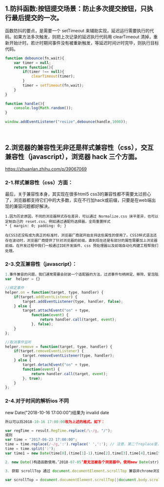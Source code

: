 ## 1.防抖函数:按钮提交场景：防止多次提交按钮，只执行最后提交的一次。
函数防抖的要点，是需要一个 setTimeout 来辅助实现，延迟运行需要执行的代码。如果方法多次触发，则把上次记录的延迟执行代码用 clearTimeout 清掉，重新开始计时。若计时期间事件没有被重新触发，等延迟时间计时完毕，则执行目标代码。
```js
function debounce(fn,wait){
    var timer = null;
    return function(){
        if(timer !== null){
            clearTimeout(timer);
        }
        timer = setTimeout(fn,wait);
    }
}
    
function handle(){
    console.log(Math.random());
}
    
window.addEventListener("resize",debounce(handle,1000));
```

<br />

## 2.浏览器的兼容性无非还是样式兼容性（css），交互兼容性（javascript），浏览器 hack 三个方面。
https://zhuanlan.zhihu.com/p/39067069

### 2-1.样式兼容性（css）方面：

最后，关于兼容性本身，其实现在很多html5 css3的兼容性都不需要太过担心了，浏览器都支持它们中的大多数，实在不行加hack或前缀，只要是在web端出现的兼容问题都好解决。
```
1.因为历史原因，不同的浏览器样式存在差异，可以通过 Normalize.css 抹平差异，也可以定制自己的 reset.css，例如通过通配符选择器，全局重置样式
* { margin: 0; padding: 0; }

在CSS3还没有成为真正的标准时，浏览器厂商就开始支持这些属性的使用了。CSS3样式语法还存在波动时，浏览器厂商提供了针对浏览器的前缀，直到现在还是有部分的属性需要加上浏览器前缀。在开发过程中我们一般通过IDE开发插件、css 预处理器以及前端自动化构建工程帮我们处理。
```


### 2-3.交互兼容性（javascript）：
```js
1.事件兼容的问题，我们通常需要会封装一个适配器的方法，过滤事件句柄绑定、移除、冒泡阻止以及默认事件行为处理
var  helper = {}

//绑定事件
helper.on = function(target, type, handler) {
    if(target.addEventListener) {
        target.addEventListener(type, handler, false);
    } else {
        target.attachEvent("on" + type,
            function(event) {
                return handler.call(target, event);
            }, false);
    }
};

//取消事件监听
helper.remove = function(target, type, handler) {
    if(target.removeEventListener) {
        target.removeEventListener(type, handler);
    } else {
        target.detachEvent("on" + type,
        function(event) {
            return handler.call(target, event);
        }, true);
    }
};
```


### 2-4.对于时间的解析ios 不同
new Date("2018-10-16 17:00:00")结果为 invalid date
```js
所以可以将2018-10-16 17:00:00改为上述的格式，如下：

var regTime = result.RegTime.replace(/\-/g, "/");
或则
var time = "2017-06-23 17:00:00";
time = time.replace(/-/g,':').replace(' ',':'); // 注意，第二个replace里，是' '，中间有个空格，千万不能遗漏
time = time.split(':');
var time1 = new Date(time[0],(time[1]-1),time[2],time[3],time[4],time[5]);
```

```js
2. new Date()构造函数使用，’2018-07-05’是无法被各个浏览器中，使用new Date(str)来正确生成日期对象的。 正确的用法是’2018/07/05’.

3. 获取 scrollTop 通过 document.documentElement.scrollTop 兼容非chrome浏览器

var scrollTop = document.documentElement.scrollTop||document.body.scrollTop;
```
